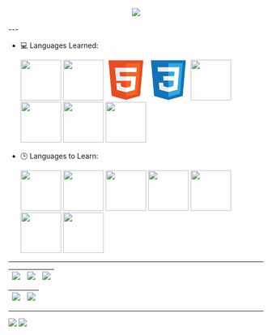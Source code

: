 <p align="center">
    <img src="https://readme-typing-svg.herokuapp.com?font=Fira+Code&pause=1000&width=435&lines=print(%22Bem+vindo+ao+meu+perfil+%22);print(%22Welcome+to+my+profile%22)">
</p>
---

- 💻 Languages Learned:

    <img src="https://cdn.jsdelivr.net/gh/devicons/devicon/icons/java/java-plain-wordmark.svg" width="80" height="80" gap="50">
    <img src="https://cdn.jsdelivr.net/gh/devicons/devicon/icons/javascript/javascript-plain.svg" width="80" height="80">
    <img src="https://github.com/devicons/devicon/blob/master/icons/html5/html5-original.svg" width="80" height="80">
    <img src="https://github.com/devicons/devicon/blob/master/icons/css3/css3-original.svg" width="80" height="80">
    <img src="https://cdn.jsdelivr.net/gh/devicons/devicon/icons/googlecloud/googlecloud-original-wordmark.svg" width="80" height="80">
    <img src="https://cdn.jsdelivr.net/gh/devicons/devicon/icons/arduino/arduino-original-wordmark.svg" width="80" height="80">
    <img src="https://cdn.jsdelivr.net/gh/devicons/devicon/icons/linux/linux-original.svg" width="80" height="80">
    <img src="https://cdn.jsdelivr.net/gh/devicons/devicon/icons/docker/docker-original.svg" width="80" height="80">

- 🕒 Languages to Learn:

  <img src="https://cdn.jsdelivr.net/gh/devicons/devicon/icons/c/c-original.svg" width="80" height="80">
  <img src="https://cdn.jsdelivr.net/gh/devicons/devicon/icons/cplusplus/cplusplus-original.svg" width="80" height="80">
  <img src="https://cdn.jsdelivr.net/gh/devicons/devicon/icons/nodejs/nodejs-original.svg" width="80" height="80">
  <img src="https://cdn.jsdelivr.net/gh/devicons/devicon/icons/react/react-original.svg" width="80" height="80">
  <img src="https://cdn.jsdelivr.net/gh/devicons/devicon/icons/swift/swift-original.svg" width="80" height="80">
  <img src="https://cdn.jsdelivr.net/gh/devicons/devicon/icons/mysql/mysql-original.svg" width="80" height="80">
  <img src="https://cdn.jsdelivr.net/gh/devicons/devicon/icons/mongodb/mongodb-original.svg" width="80" height="80">
---

| ![](http://github-profile-summary-cards.vercel.app/api/cards/stats?username=pabloleal2000&theme=nord_dark) | ![](http://github-profile-summary-cards.vercel.app/api/cards/repos-per-language?username=pabloleal2000&hide=Html&theme=nord_dark) | ![](http://github-profile-summary-cards.vercel.app/api/cards/most-commit-language?username=pabloleal2000&theme=nord_dark) |
| :-: | :-: | :-: |

| ![](http://github-profile-summary-cards.vercel.app/api/cards/profile-details?username=pabloleal2000&theme=nord_dark) | ![](https://github-readme-streak-stats.herokuapp.com/?user=pabloleal2000&hide_border=true&date_format=M%20j%5B%2C%20Y%5D&background=2D3742&stroke=2D3742&ring=6bbbca&fire=6bbbca&currStreakNum=fff&sideNums=6bbbca&currStreakLabel=6bbbca&sideLabels=fff&dates=fff) |
| :-: | :-: |

---

<div>
   <a href="https://www.linkedin.com/in/pablo-borba-leal-5a0b00231/" target="_blank"><img src="https://img.shields.io/badge/LinkedIn-0077B5?style=for-the-badge&logo=linkedin&logoColor=white" target="_blank"></a> 
      <a href = "mailto:meuemail"><img src="https://img.shields.io/badge/Microsoft_Outlook-0078D4?style=for-the-badge&logo=microsoft-outlook&logoColor=white" target="_blank"></a>
   
 
  </a>
